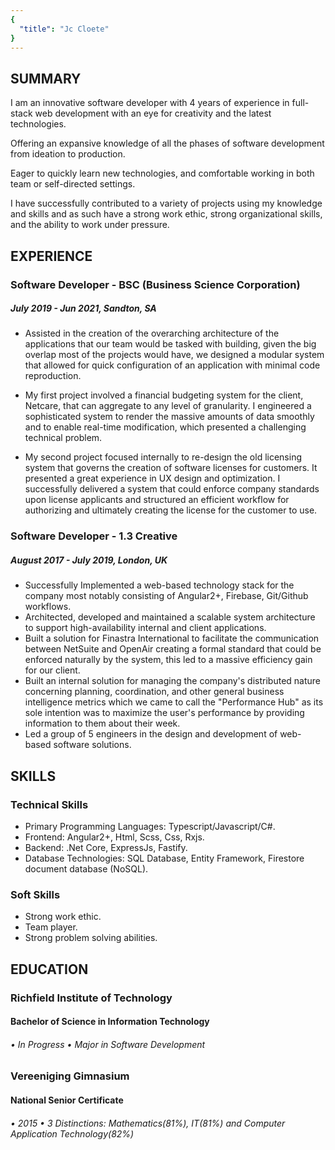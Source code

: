 ```yaml
---
{
  "title": "Jc Cloete"
}
---
```


## SUMMARY  

I am an innovative software developer with 4 years of experience in full-stack web development with an eye for creativity and the latest technologies.

Offering an expansive knowledge of all the phases of software development from ideation to production. 

Eager to quickly learn new technologies, and comfortable working in both team  or self-directed settings.

I have successfully contributed to a variety of projects using my knowledge and skills and as such have a strong work ethic, strong organizational skills, and the ability to work under pressure.   

## EXPERIENCE  

### Software Developer - BSC (Business Science Corporation)
##### July 2019 - Jun 2021, Sandton, SA

- Assisted in the creation of the overarching architecture of the applications that our team would be tasked with building, given the big overlap most of the projects would have, we designed a modular   system that allowed for quick configuration of an application with minimal code reproduction. 

- My first project involved a financial budgeting system for the client, Netcare, that can aggregate to any level of granularity. I engineered a sophisticated system to render the massive amounts of data smoothly and to enable real-time modification, which presented a challenging technical problem. 

- My second project focused internally to re-design the old licensing system that governs the creation of software licenses for customers. It presented a great experience in UX design and optimization. I successfully delivered a system that could enforce company standards upon license applicants and structured an efficient workflow for authorizing and ultimately creating the license for the customer to use. 

### Software Developer - 1.3 Creative
##### August 2017 - July 2019, London, UK

- Successfully Implemented a web-based technology stack for the company most notably consisting of Angular2+, Firebase, Git/Github workflows. 
- Architected, developed and maintained a scalable system architecture to support high-availability internal and client applications. 
- Built a solution for Finastra International to facilitate the communication between NetSuite and OpenAir creating a formal standard  that could be enforced naturally by the system, this led to a massive efficiency gain for our client.
- Built an internal solution for managing the company's distributed nature concerning planning, coordination, and other general business intelligence metrics which we came to call the "Performance Hub" as its sole intention was to maximize the user's performance by providing information to them about their week. 
- Led a group of 5 engineers in the design and development of web-based software solutions. 

## SKILLS 
  
### Technical Skills
- Primary Programming Languages: Typescript/Javascript/C#.
- Frontend: Angular2+, Html, Scss, Css, Rxjs.
- Backend: .Net Core, ExpressJs, Fastify.
- Database Technologies: SQL Database, Entity Framework, Firestore document database (NoSQL).

### Soft Skills
- Strong work ethic.
- Team player.
- Strong problem solving abilities.

## EDUCATION  

### Richfield Institute of Technology
#### Bachelor of Science in Information Technology
###### • In Progress • Major in Software Development  

### Vereeniging Gimnasium
#### National Senior Certificate
###### • 2015 • 3 Distinctions: Mathematics(81%), IT(81%) and Computer Application Technology(82%)